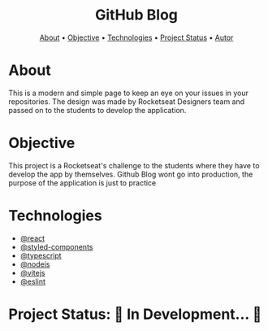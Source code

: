 <h1 align="center">GitHub Blog</h1>
<p align="center">
 <a href="#about">About</a> • 
 <a href="#objective">Objective</a> •
 <a href="#technologies">Technologies</a> • 
 <a href="#project status">Project Status</a> • 
 <a href="#autor">Autor</a>
</p>


# About

This is a modern and simple page to keep an eye on your issues in your repositories.
The design was made by Rocketseat Designers team and passed on to the students to develop the application.

# Objective

This project is a Rocketseat's challenge to the students where they have to develop the app by themselves.
Github Blog wont go into production, the purpose of the application is just to practice

# Technologies
- [@react](https://github.com/facebook/react)
- [@styled-components](https://github.com/styled-components/styled-components)
- [@typescript](https://github.com/microsoft/TypeScript)
- [@nodejs](https://github.com/nodejs/node)
- [@vitejs](https://github.com/vitejs/vite-plugin-react/blob/main/packages/plugin-react/README.md)
- [@eslint](https://github.com/eslint/eslint)

# Project Status: 🚧  In Development...  🚧
